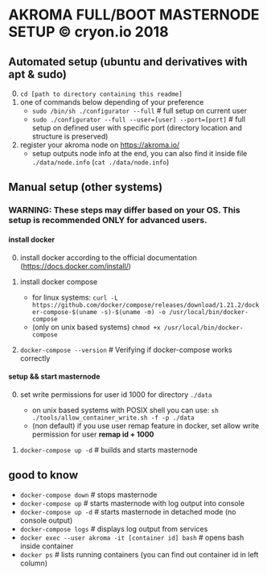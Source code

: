 # AKROMA FULL/BOOT MASTERNODE SETUP © cryon.io 2018

## Automated setup (ubuntu and derivatives with apt & sudo)

0. `cd [path to directory containing this readme]`
1. one of commands below depending of your preference
    - `sudo /bin/sh ./configurator --full` # full setup on current user
    - `sudo ./configurator --full --user=[user] --port=[port]` # full setup on defined user with specific port (directory location and structure is preserved)
2. register your akroma node on https://akroma.io/
    - setup outputs node info at the end, you can also find it inside file `./data/node.info` (`cat ./data/node.info`)

## Manual setup (other systems)

### WARNING: These steps may differ based on your OS. This setup is recommended ONLY for advanced users.

#### install docker 
0. install docker according to the official documentation (https://docs.docker.com/install/)

1. install docker compose  
    - for linux systems: `curl -L https://github.com/docker/compose/releases/download/1.21.2/docker-compose-$(uname -s)-$(uname -m) -o /usr/local/bin/docker-compose`
    - (only on unix based systems) `chmod +x /usr/local/bin/docker-compose`
2.  `docker-compose --version` # Verifying if docker-compose works correctly

#### setup && start masternode
0. set write permissions for user id 1000 for directory `./data`
    - on unix based systems with POSIX shell you can use: `sh ./tools/allow_container_write.sh -f -p ./data`
    - (non default) if you use user remap feature in docker, set allow write permission for user **remap id + 1000** 

1. `docker-compose up -d` # builds and starts masternode

## good to know
- `docker-compose down`     # stops masternode
- `docker-compose up`       # starts masternode with log output into console
- `docker-compose up -d`    # starts masternode in detached mode (no console output)
- `docker-compose logs`     # displays log output from services
- `docker exec --user akroma -it [container id] bash` # opens bash inside container
- `docker ps`               # lists running containers (you can find out container id in left column)

